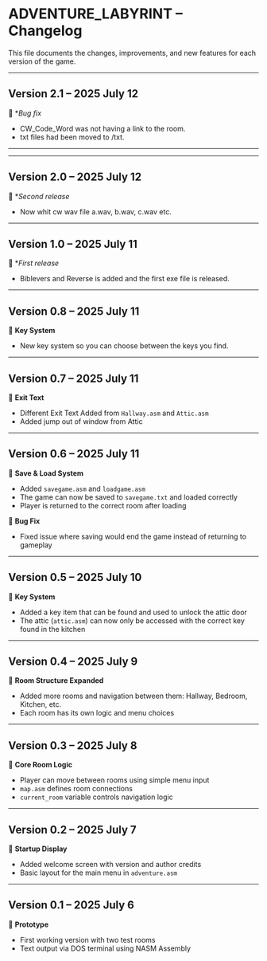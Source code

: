 # ADVENTURE_LABYRINT – Changelog

This file documents the changes, improvements, and new features for each version of the game.

---

## Version 2.1 – 2025 July 12
🔹 **Bug fix*
- CW_Code_Word was not having a link to the room.
- txt files had been moved to /txt.

---

---

## Version 2.0 – 2025 July 12
🔹 **Second release*
- Now whit cw wav file a.wav, b.wav, c.wav etc.

---

## Version 1.0 – 2025 July 11
🔹 **First release*
- Biblevers and Reverse is added and the first exe file is released.
---

## Version 0.8 – 2025 July 11
🔹 **Key System**
- New key system so you can choose between the keys you find.
  
---

## Version 0.7 – 2025 July 11
🔹 **Exit Text**
- Different Exit Text Added from `Hallway.asm` and `Attic.asm`
- Added jump out of window from Attic
  
---

## Version 0.6 – 2025 July 11
🔹 **Save & Load System**
- Added `savegame.asm` and `loadgame.asm`
- The game can now be saved to `savegame.txt` and loaded correctly
- Player is returned to the correct room after loading

🔹 **Bug Fix**
- Fixed issue where saving would end the game instead of returning to gameplay

---

## Version 0.5 – 2025 July 10
🔹 **Key System**
- Added a key item that can be found and used to unlock the attic door
- The attic (`attic.asm`) can now only be accessed with the correct key found in the kitchen

---

## Version 0.4 – 2025 July 9
🔹 **Room Structure Expanded**
- Added more rooms and navigation between them: Hallway, Bedroom, Kitchen, etc.
- Each room has its own logic and menu choices

---

## Version 0.3 – 2025 July 8
🔹 **Core Room Logic**
- Player can move between rooms using simple menu input
- `map.asm` defines room connections
- `current_room` variable controls navigation logic

---

## Version 0.2 – 2025 July 7
🔹 **Startup Display**
- Added welcome screen with version and author credits
- Basic layout for the main menu in `adventure.asm`

---

## Version 0.1 – 2025 July 6
🔹 **Prototype**
- First working version with two test rooms
- Text output via DOS terminal using NASM Assembly
